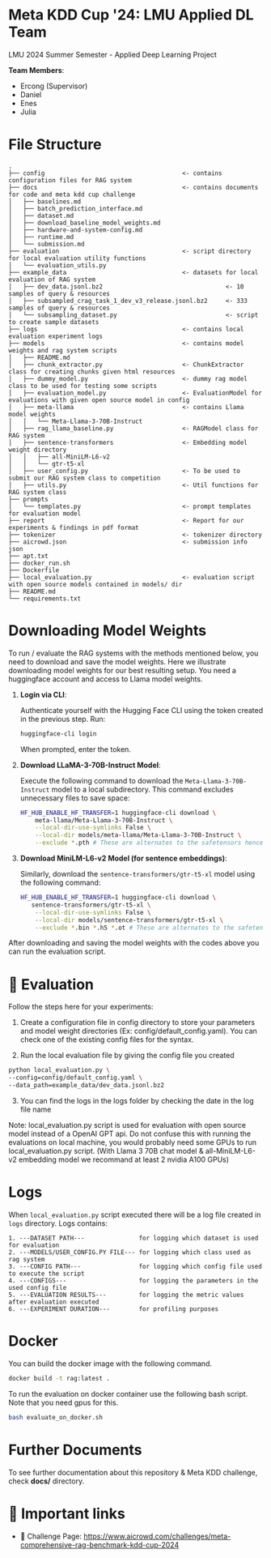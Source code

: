 # Meta KDD Cup '24: LMU Applied DL Team

LMU 2024 Summer Semester - Applied Deep Learning Project

**Team Members**:
* Ercong (Supervisor)
* Daniel
* Enes
* Julia

# File Structure
```
.
├── config                                      <- contains configuration files for RAG system 
├── docs                                        <- contains documents for code and meta kdd cup challenge
│   ├── baselines.md
│   ├── batch_prediction_interface.md
│   ├── dataset.md
│   ├── download_baseline_model_weights.md
│   ├── hardware-and-system-config.md
│   ├── runtime.md
│   └── submission.md
├── evaluation                                  <- script directory for local evaluation utility functions
│   └── evaluation_utils.py
├── example_data                                <- datasets for local evaluation of RAG system
│   ├── dev_data.jsonl.bz2                                  <- 10 samples of query & resources
│   ├── subsampled_crag_task_1_dev_v3_release.jsonl.bz2     <- 333 samples of query & resources
│   └── subsampling_dataset.py                              <- script to create sample datasets
├── logs                                        <- contains local evaluation experiment logs
├── models                                      <- contains model weights and rag system scripts
│   ├── README.md
│   ├── chunk_extractor.py                      <- ChunkExtractor class for creating chunks given html resources
│   ├── dummy_model.py                          <- dummy rag model class to be used for testing some scripts
│   ├── evaluation_model.py                     <- EvaluationModel for evaluations with given open source model in config
│   ├── meta-llama                              <- contains Llama model weights
│   │   └── Meta-Llama-3-70B-Instruct
│   ├── rag_llama_baseline.py                   <- RAGModel class for RAG system
│   ├── sentence-transformers                   <- Embedding model weight directory
│   │   ├── all-MiniLM-L6-v2
│   │   └── gtr-t5-xl
│   ├── user_config.py                          <- To be used to submit our RAG system class to competition
│   ├── utils.py                                <- Util functions for RAG system class
├── prompts
│   └── templates.py                            <- prompt templates for evaluation model
├── report                                      <- Report for our experiments & findings in pdf format
├── tokenizer                                   <- tokenizer directory
├── aicrowd.json                                <- submission info json
├── apt.txt
├── docker_run.sh
├── Dockerfile
├── local_evaluation.py                         <- evaluation script with open source models contained in models/ dir
├── README.md
└── requirements.txt
```

# Downloading Model Weights

To run / evaluate the RAG systems with the methods mentioned below, you need to download and save the model weights.
Here we illustrate downloading model weights for our best resulting setup.
You need a huggingface account and access to Llama model weights.

1. **Login via CLI**:
   
   Authenticate yourself with the Hugging Face CLI using the token created in the previous step. Run:

   ```bash
   huggingface-cli login
   ```

   When prompted, enter the token.

2. **Download LLaMA-3-70B-Instruct Model**:

   Execute the following command to download the `Meta-Llama-3-70B-Instruct` model to a local subdirectory. This command excludes unnecessary files to save space:

   ```bash
   HF_HUB_ENABLE_HF_TRANSFER=1 huggingface-cli download \
       meta-llama/Meta-Llama-3-70B-Instruct \
       --local-dir-use-symlinks False \
       --local-dir models/meta-llama/Meta-Llama-3-70B-Instruct \
       --exclude *.pth # These are alternates to the safetensors hence not needed
   ```

3. **Download MiniLM-L6-v2 Model (for sentence embeddings)**:

   Similarly, download the `sentence-transformers/gtr-t5-xl` model using the following command:

   ```bash
   HF_HUB_ENABLE_HF_TRANSFER=1 huggingface-cli download \
      sentence-transformers/gtr-t5-xl \
       --local-dir-use-symlinks False \
       --local-dir models/sentence-transformers/gtr-t5-xl \
       --exclude *.bin *.h5 *.ot # These are alternates to the safetensors hence not needed
   ```

After downloading and saving the model weights with the codes above you can run the evaluation script.

# 📏 Evaluation

Follow the steps here for your experiments:

1. Create a configuration file in config directory to store your parameters and model weight directories (Ex: config/default_config.yaml). You can check one of the existing config files for the syntax.

2. Run the local evaluation file by giving the config file you created
```bash
python local_evaluation.py \
--config=config/default_config.yaml \
--data_path=example_data/dev_data.jsonl.bz2
```

3. You can find the logs in the logs folder by checking the date in the log file name

Note: local_evaluation.py script is used for evaluation with open source model instead of a OpenAI GPT api. Do not confuse this with running the evaluations on local machine, you would probably need some GPUs to run local_evaluation.py script. (With Llama 3 70B chat model & all-MiniLM-L6-v2 embedding model we recommand at least 2 nvidia A100 GPUs)

# Logs

When `local_evaluation.py` script executed there will be a log file created in `logs` directory.
Logs contains:
```
1. ---DATASET PATH---               for logging which dataset is used for evaluation
2. ---MODELS/USER_CONFIG.PY FILE--- for logging which class used as rag system
3. ---CONFIG PATH---                for logging which config file used to execute the script
4. ---CONFIGS---                    for logging the parameters in the used config file
5. ---EVALUATION RESULTS---         for logging the metric values after evaluation executed
6. ---EXPERIMENT DURATION---        for profiling purposes
```

# Docker

You can build the docker image with the following command.
```bash
docker build -t rag:latest .
```

To run the evaluation on docker container use the following bash script. Note that you need gpus for this.
```bash
bash evaluate_on_docker.sh
```

# Further Documents

To see further documentation about this repository & Meta KDD challenge, check **docs/** directory.

# 📎 Important links

- 💪 Challenge Page: https://www.aicrowd.com/challenges/meta-comprehensive-rag-benchmark-kdd-cup-2024
